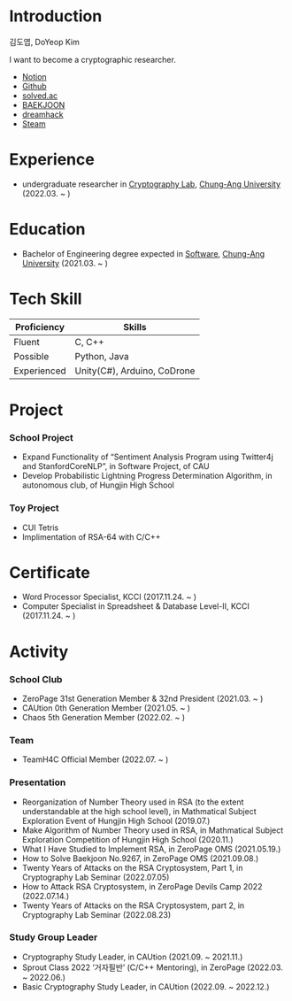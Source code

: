 # Introduction

김도엽, DoYeop Kim

I want to become a cryptographic researcher.

- [Notion](https://www.notion.so/Front-Page-bf3183441b2a43588e3661bfed2e9bdb)
- [Github](https://github.com/Kredsya)
- [solved.ac](https://solved.ac/profile/clock)
- [BAEKJOON](https://www.acmicpc.net/user/clock)
- [dreamhack](https://dreamhack.io/users/25572)
- [Steam](https://steamcommunity.com/id/21432134/)

# Experience

- undergraduate researcher in [Cryptography Lab](http://www.hyungtaelee.com/), [Chung-Ang University](https://www.cau.ac.kr/index.do) (2022.03. ~ )

# Education

- Bachelor of Engineering degree expected in [Software](https://cse.cau.ac.kr/main.php), [Chung-Ang University](https://www.cau.ac.kr/index.do) (2021.03. ~ )

# Tech Skill

| Proficiency | Skills |
| --- | --- |
| Fluent | C, C++ |
| Possible | Python, Java |
| Experienced | Unity(C#), Arduino, CoDrone |

# Project

### School Project

- Expand Functionality of “Sentiment Analysis Program using Twitter4j and StanfordCoreNLP”, in Software Project, of CAU
- Develop Probabilistic Lightning Progress Determination Algorithm, in autonomous club, of Hungjin High School

### Toy Project

- CUI Tetris
- Implimentation of RSA-64 with C/C++

# Certificate

- Word Processor Specialist, KCCI (2017.11.24. ~ )
- Computer Specialist in Spreadsheet & Database Level-Ⅱ, KCCI (2017.11.24. ~ )

# Activity

### School Club

- ZeroPage 31st Generation Member & 32nd President (2021.03. ~ )
- CAUtion 0th Generation Member (2021.05. ~ )
- Chaos 5th Generation Member (2022.02. ~ )

### Team

- TeamH4C Official Member (2022.07. ~ )

### Presentation

- Reorganization of Number Theory used in RSA (to the extent understandable at the high school level), in Mathmatical Subject Exploration Event of Hungjin High School (2019.07.)
- Make Algorithm of Number Theory used in RSA, in Mathmatical Subject Exploration Competition of Hungjin High School (2020.11.)
- What I Have Studied to Implement RSA, in ZeroPage OMS (2021.05.19.)
- How to Solve Baekjoon No.9267, in ZeroPage OMS (2021.09.08.)
- Twenty Years of Attacks on the RSA Cryptosystem, Part 1, in Cryptography Lab Seminar (2022.07.05)
- How to Attack RSA Cryptosystem, in ZeroPage Devils Camp 2022 (2022.07.14.)
- Twenty Years of Attacks on the RSA Cryptosystem, part 2, in Cryptography Lab Seminar (2022.08.23)

### Study Group Leader

- Cryptography Study Leader, in CAUtion (2021.09. ~ 2021.11.)
- Sprout Class 2022 ‘거자필반’ (C/C++ Mentoring), in ZeroPage (2022.03. ~ 2022.06.)
- Basic Cryptography Study Leader, in CAUtion (2022.09. ~ 2022.12.)

